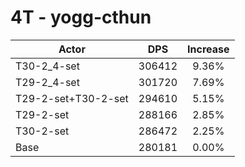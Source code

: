 # 4T - yogg-cthun
| Actor | DPS | Increase |
|---|:---:|:---:|
|T30-2_4-set|306412|9.36%|
|T29-2_4-set|301720|7.69%|
|T29-2-set+T30-2-set|294610|5.15%|
|T29-2-set|288166|2.85%|
|T30-2-set|286472|2.25%|
|Base|280181|0.00%|
